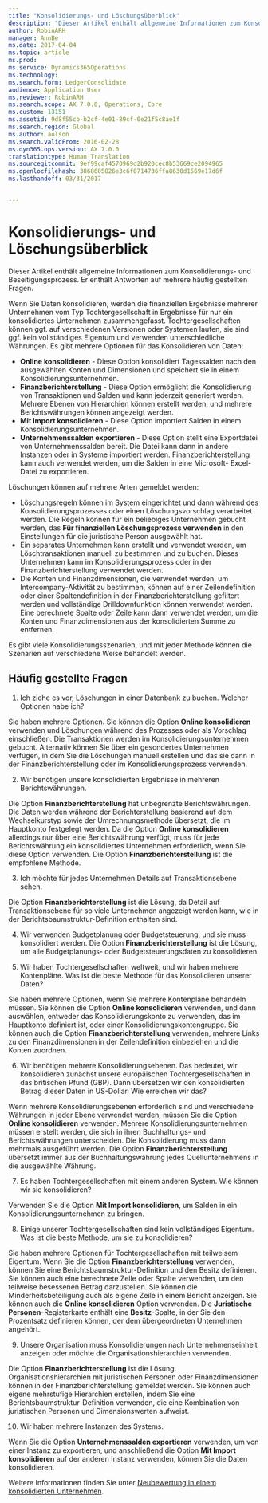```yaml
---
title: "Konsolidierungs- und Löschungsüberblick"
description: "Dieser Artikel enthält allgemeine Informationen zum Konsolidierungs- und Beseitigungsprozess. Er enthält Antworten auf mehrere häufig gestellten Fragen."
author: RobinARH
manager: AnnBe
ms.date: 2017-04-04
ms.topic: article
ms.prod: 
ms.service: Dynamics365Operations
ms.technology: 
ms.search.form: LedgerConsolidate
audience: Application User
ms.reviewer: RobinARH
ms.search.scope: AX 7.0.0, Operations, Core
ms.custom: 13151
ms.assetid: 9d8f55cb-b2cf-4e01-89cf-0e21f5c8ae1f
ms.search.region: Global
ms.author: aolson
ms.search.validFrom: 2016-02-28
ms.dyn365.ops.version: AX 7.0.0
translationtype: Human Translation
ms.sourcegitcommit: 9ef99caf4570969d2b920cec8b53669ce2094965
ms.openlocfilehash: 3868605826e3c6f0714736ffa8630d1569e17d6f
ms.lasthandoff: 03/31/2017


---
```


# <a name="consolidation-and-elimination-overview"></a>Konsolidierungs- und Löschungsüberblick

Dieser Artikel enthält allgemeine Informationen zum Konsolidierungs- und Beseitigungsprozess. Er enthält Antworten auf mehrere häufig gestellten Fragen.

Wenn Sie Daten konsolidieren, werden die finanziellen Ergebnisse mehrerer Unternehmen vom Typ Tochtergesellschaft in Ergebnisse für nur ein konsolidiertes Unternehmen zusammengefasst. Tochtergesellschaften können ggf. auf verschiedenen Versionen oder Systemen laufen, sie sind ggf. kein vollständiges Eigentum und verwenden unterschiedliche Währungen. Es gibt mehrere Optionen für das Konsolidieren von Daten:

-   **Online konsolidieren** - Diese Option konsolidiert Tagessalden nach den ausgewählten Konten und Dimensionen und speichert sie in einem Konsolidierungsunternehmen.
-   **Finanzberichterstellung** - Diese Option ermöglicht die Konsolidierung von Transaktionen und Salden und kann jederzeit generiert werden. Mehrere Ebenen von Hierarchien können erstellt werden, und mehrere Berichtswährungen können angezeigt werden.
-   **Mit Import konsolidieren** - Diese Option importiert Salden in einem Konsolidierungsunternehmen.
-   **Unternehmenssalden exportieren** - Diese Option stellt eine Exportdatei von Unternehmenssalden bereit. Die Datei kann dann in andere Instanzen oder in Systeme importiert werden. Finanzberichterstellung kann auch verwendet werden, um die Salden in eine Microsoft- Excel-Datei zu exportieren.

Löschungen können auf mehrere Arten gemeldet werden:

-   Löschungsregeln können im System eingerichtet und dann während des Konsolidierungsprozesses oder einen Löschungsvorschlag verarbeitet werden. Die Regeln können für ein beliebiges Unternehmen gebucht werden, das **Für finanziellen Löschungsprozess verwenden** in den Einstellungen für die juristische Person ausgewählt hat.
-   Ein separates Unternehmen kann erstellt und verwendet werden, um Löschtransaktionen manuell zu bestimmen und zu buchen. Dieses Unternehmen kann im Konsolidierungsprozess oder in der Finanzberichterstellung verwendet werden.
-   Die Konten und Finanzdimensionen, die verwendet werden, um Intercompany-Aktivität zu bestimmen, können auf einer Zeilendefinition oder einer Spaltendefinition in der Finanzberichterstellung gefiltert werden und vollständige Drilldownfunktion können verwendet werden. Eine berechnete Spalte oder Zeile kann dann verwendet werden, um die Konten und Finanzdimensionen aus der konsolidierten Summe zu entfernen.

Es gibt viele Konsolidierungsszenarien, und mit jeder Methode können die Szenarien auf verschiedene Weise behandelt werden.

## <a name="frequently-asked-questions"></a>Häufig gestellte Fragen
1.  Ich ziehe es vor, Löschungen in einer Datenbank zu buchen. Welcher Optionen habe ich?

Sie haben mehrere Optionen. Sie können die Option **Online konsolidieren** verwenden und Löschungen während des Prozesses oder als Vorschlag einschließen. Die Transaktionen werden im Konsolidierungsunternehmen gebucht. Alternativ können Sie über ein gesondertes Unternehmen verfügen, in dem Sie die Löschungen manuell erstellen und das sie dann in der Finanzberichterstellung oder im Konsolidierungsprozess verwenden.

2.  Wir benötigen unsere konsolidierten Ergebnisse in mehreren Berichtswährungen.

Die Option **Finanzberichterstellung** hat unbegrenzte Berichtswährungen. Die Daten werden während der Berichterstellung basierend auf dem Wechselkurstyp sowie der Umrechnungsmethode übersetzt, die im Hauptkonto festgelegt werden. Da die Option **Online konsolidieren** allerdings nur über eine Berichtswährung verfügt, muss für jede Berichtswährung ein konsolidiertes Unternehmen erforderlich, wenn Sie diese Option verwenden. Die Option **Finanzberichterstellung** ist die empfohlene Methode.

3.  Ich möchte für jedes Unternehmen Details auf Transaktionsebene sehen.

Die Option **Finanzberichterstellung** ist die Lösung, da Detail auf Transaktionsebene für so viele Unternehmen angezeigt werden kann, wie in der Berichtsbaumstruktur-Definition enthalten sind.

4.  Wir verwenden Budgetplanung oder Budgetsteuerung, und sie muss konsolidiert werden.
Die Option **Finanzberichterstellung** ist die Lösung, um alle Budgetplanungs- oder Budgetsteuerungsdaten zu konsolidieren.

5.  Wir haben Tochtergesellschaften weltweit, und wir haben mehrere Kontenpläne. Was ist die beste Methode für das Konsolidieren unserer Daten?

Sie haben mehrere Optionen, wenn Sie mehrere Kontenpläne behandeln müssen. Sie können die Option **Online konsolidieren** verwenden, und dann auswählen, entweder das Konsolidierungskonto zu verwenden, das im Hauptkonto definiert ist, oder einer Konsolidierungskontengruppe. Sie können auch die Option **Finanzberichterstellung** verwenden, mehrere Links zu den Finanzdimensionen in der Zeilendefinition einbeziehen und die Konten zuordnen.

6.  Wir benötigen mehrere Konsolidierungsebenen. Das bedeutet, wir konsolidieren zunächst unsere europäischen Tochtergesellschaften in das britischen Pfund (GBP). Dann übersetzen wir den konsolidierten Betrag dieser Daten in US-Dollar. Wie erreichen wir das?

Wenn mehrere Konsolidierungsebenen erforderlich sind und verschiedene Währungen in jeder Ebene verwendet werden, müssen Sie die Option **Online konsolidieren** verwenden. Mehrere Konsolidierungsunternehmen müssen erstellt werden, die sich in ihren Buchhaltungs- und Berichtswährungen unterscheiden. Die Konsolidierung muss dann mehrmals ausgeführt werden. Die Option **Finanzberichterstellung** übersetzt immer aus der Buchhaltungswährung jedes Quellunternehmens in die ausgewählte Währung.

7.  Es haben Tochtergesellschaften mit einem anderen System. Wie können wir sie konsolidieren?

Verwenden Sie die Option **Mit Import konsolidieren**, um Salden in ein Konsolidierungsunternehmen zu bringen.

8.  Einige unserer Tochtergesellschaften sind kein vollständiges Eigentum. Was ist die beste Methode, um sie zu konsolidieren?

Sie haben mehrere Optionen für Tochtergesellschaften mit teilweisem Eigentum. Wenn Sie die Option **Finanzberichterstellung** verwenden, können Sie eine Berichtsbaumstruktur-Definition und den Besitz definieren. Sie können auch eine berechnete Zeile oder Spalte verwenden, um den teilweise besessenen Betrag darzustellen. Sie können die Minderheitsbeteiligung auch als eigene Zeile in einem Bericht anzeigen. Sie können auch die **Online konsolidieren** Option verwenden. Die **Juristische Personen**-Registerkarte enthält eine **Besitz**-Spalte, in der Sie den Prozentsatz definieren können, der dem übergeordneten Unternehmen angehört.

9.  Unsere Organisation muss Konsolidierungen nach Unternehmenseinheit anzeigen oder möchte die Organisationshierarchien verwenden.

Die Option **Finanzberichterstellung** ist die Lösung. Organisationshierarchien mit juristischen Personen oder Finanzdimensionen können in der Finanzberichterstellung gemeldet werden. Sie können auch eigene mehrstufige Hierarchien erstellen, indem Sie eine Berichtsbaumstruktur-Definition verwenden, die eine Kombination von juristischen Personen und Dimensionswerten aufweist.

10. Wir haben mehrere Instanzen des Systems.

Wenn Sie die Option **Unternehmenssalden exportieren** verwenden, um von einer Instanz zu exportieren, und anschließend die Option **Mit Import konsolidieren** auf der anderen Instanz verwenden, können Sie die Daten konsolidieren.


Weitere Informationen finden Sie unter [Neubewertung in einem konsolidierten Unternehmen](\finanicials\general-ledger\currency-revaluation-consolidation-company).

